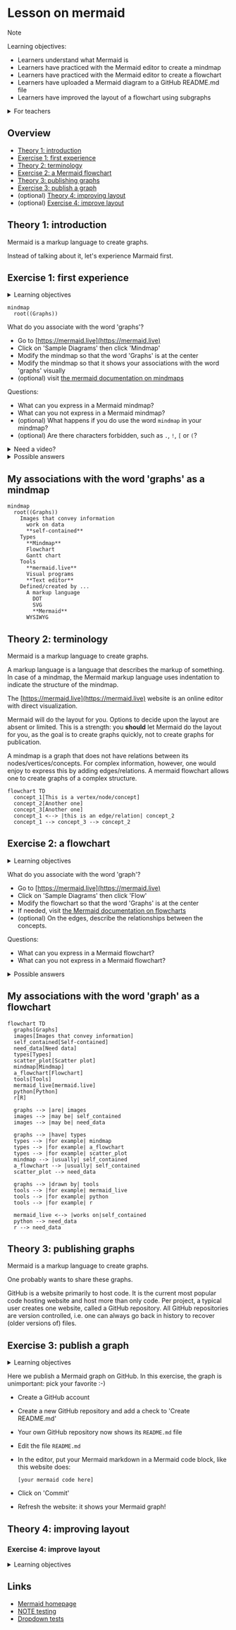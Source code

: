 # Lesson on mermaid

> [!NOTE]
>
> Learning objectives:
>
> - Learners understand what Mermaid is
> - Learners have practiced with the Mermaid editor to create a mindmap
> - Learners have practiced with the Mermaid editor to create a flowchart
> - Learners have uploaded a Mermaid diagram to a GitHub README.md file
> - Learners have improved the layout of a flowchart using subgraphs

<details>
<summary>For teachers</summary>
<br>

```mermaid
gantt
  title Lesson plan
  dateFormat X
  axisFormat %s
  section Lecturing
  This lesson : 0, 5
  What is Mermaid? : 5, 10
  Exercise procedure: 10, 15
  Feedback : 25, 30
  How to use on GitHub : 30, 40
  Exercise procedure: 40, 45
  Feedback : 60, 70
  Subdiagrams : 70, 75
  Feedback : 85, 90
  section Exercise
  Try mermaid.live: 15, 25
  Upload a mermaid diagram: 45,60
  Create a subdiagram: 75,85
```

Lesson plan:

- Who I am
- Cycle 1:
  - Prior knowledge:
    - What do you associate the word 'diagram' with?
    - What types of diagrams are there? Mention mindmap and flowchart
    - How to create diagrams?
    - How to publish diagrams?
    - What is a mindmap?
    - How to create a mindmap?
  - Present: go to <mermaid.live>, show mindmap, show syntax
  - Challenge: exercise 1
  - Feedback: 
    - ask 1 random learner to show mindmap, else show mine
    - ask drawback of mindmaps. Cannot link between nodes
- Cycle 2:
  - Prior knowledge:
    - What do you associate the word 'flowchart' with?
    - How to create a flowchart?
  - Present: 
    - what is mermaid?
    - why use mermaid?
    - go to <mermaid.live>, show flowchart, show syntax
  - Challenge: exercise 2
  - Feedback: ask 1 random learner to show mindmap

</details>

## Overview

- [Theory 1: introduction](#theory-1-introduction)
- [Exercise 1: first experience](#exercise-1-first-experience) 
- [Theory 2: terminology](#theory-2-terminology) 
- [Exercise 2: a Mermaid flowchart](#exercise-2-a-flowchart) 
- [Theory 3: publishing graphs](#theory-3-publishing-graphs)
- [Exercise 3: publish a graph](#exercise-3-publish-a-graph)
- (optional) [Theory 4: improving layout](#theory-4-improving-layout)
- (optional) [Exercise 4: improve layout](#exercise-4-improve-layout)

## Theory 1: introduction

Mermaid is a markup language to create graphs.

Instead of talking about it, let's experience Marmaid first.

## Exercise 1: first experience

<details>
<summary>Learning objectives</summary>
<br>

- Learners get a first impression of what Mermaid is
- Learners have practiced with the Mermaid editor
- Learners may have seen a technical error

</details>


```mermaid
mindmap
  root((Graphs))
```

What do you associate with the word 'graphs'?

- Go to [https://mermaid.live](https://mermaid.live) 
- Click on 'Sample Diagrams' then click 'Mindmap'
- Modify the mindmap so that the word 'Graphs' is at the center
- Modify the mindmap so that it shows your associations with the word 'graphs' visually
- (optional) visit [the mermaid documentation on mindmaps](https://mermaid.js.org/syntax/mindmap.html)

Questions:

- What can you express in a Mermaid mindmap?
- What can you not express in a Mermaid mindmap?
- (optional) What happens if you do use the word `mindmap` in your mindmap?
- (optional) Are there characters forbidden, such as `.`, `!`, `[` or `(`?

<details>
<summary>Need a video?</summary>
<br>

Here is a video of someone doing this exercise: [https://youtu.be/tObmaZp3fIg](https://youtu.be/tObmaZp3fIg)

</details>

<details>
<summary>Possible answers</summary>
<br>

> What can you express in a Mermaid mindmap?

A Mermaid mindmap allows one to create a tree-like structure
of vertices/nodes/concepts in an outwards way. 

> What can you not express in a Mermaid mindmap?

One cannot add links between concepts.
One cannot determine where the nodes will end up.

> (optional) What happens if you do use the word `mindmap` in your mindmap?

You will get an error, as `mindmap` is a word that Mermaid reserves for
indicating that a graph will be of the mindmap type.

> (optional) Are there characters forbidden, such as `.`, `!`, `[` or `(`?

You will get an error for `[` and `(`, as Mermaid uses these operators
for special markup.

</details>

## My associations with the word 'graphs' as a mindmap

```mermaid
mindmap
  root((Graphs))
    Images that convey information
      work on data
      **self-contained**
    Types
      **Mindmap**
      Flowchart
      Gantt chart
    Tools
      **mermaid.live**
      Visual programs
      **Text editor**
    Defined/created by ...
      A markup language
        DOT
        SVG
        **Mermaid**
      WYSIWYG
```

## Theory 2: terminology

Mermaid is a markup language to create graphs.

A markup language is a language that describes the markup of something.
In case of a mindmap, the Mermaid markup language uses indentation
to indicate the structure of the mindmap.

The [https://mermaid.live](https://mermaid.live) website is an online editor 
with direct visualization.

Mermaid will do the layout for you.
Options to decide upon the layout are absent or limited. 
This is a strength: you **should** let Mermaid do the layout for you,
as the goal is to create graphs quickly, not to create graphs for publication.

A mindmap is a graph that does not have relations between its 
nodes/vertices/concepts. 
For complex information, however, one would enjoy to express this
by adding edges/relations.
A mermaid flowchart allows one to create graphs of a complex structure.

```mermaid
flowchart TD
  concept_1[This is a vertex/node/concept]
  concept_2[Another one]  
  concept_3[Another one]  
  concept_1 <--> |this is an edge/relation| concept_2
  concept_1 --> concept_3 --> concept_2
```

## Exercise 2: a flowchart

<details>
<summary>Learning objectives</summary>
<br>

- Learners understand what Mermaid is
- Learners have practiced with the Mermaid editor

</details>

What do you associate with the word 'graph'?

- Go to [https://mermaid.live](https://mermaid.live) 
- Click on 'Sample Diagrams' then click 'Flow'
- Modify the flowchart so that the word 'Graphs' is at the center
- If needed, visit [the Mermaid documentation on flowcharts](https://mermaid.js.org/syntax/flowchart.html)
- (optional) On the edges, describe the relationships between the concepts.

Questions:

- What can you express in a Mermaid flowchart?
- What can you not express in a Mermaid flowchart?

<details>
<summary>Possible answers</summary>
<br>

> What can you express in a Mermaid flowchart?

A Mermaid flowchart allows one to create a complex structure
of vertices/nodes/concepts in any way

> What can you not express in a Mermaid flowchart?

One cannot determine where the nodes will end up.

</details>

## My associations with the word 'graph' as a flowchart

```mermaid
flowchart TD
  graphs[Graphs]
  images[Images that convey information]
  self_contained[Self-contained]
  need_data[Need data]
  types[Types]
  scatter_plot[Scatter plot]
  mindmap[Mindmap]
  a_flowchart[Flowchart]
  tools[Tools]
  mermaid_live[mermaid.live]
  python[Python]
  r[R]

  graphs --> |are| images
  images --> |may be| self_contained
  images --> |may be| need_data

  graphs --> |have| types
  types --> |for example| mindmap
  types --> |for example| a_flowchart    
  types --> |for example| scatter_plot
  mindmap --> |usually| self_contained
  a_flowchart --> |usually| self_contained
  scatter_plot --> need_data

  graphs --> |drawn by| tools
  tools --> |for example| mermaid_live
  tools --> |for example| python
  tools --> |for example| r

  mermaid_live <--> |works on|self_contained
  python --> need_data
  r --> need_data
```

## Theory 3: publishing graphs

Mermaid is a markup language to create graphs.

One probably wants to share these graphs.

GitHub is a website primarily to host code.
It is the current most popular code hosting website
and host more than only code.
Per project, a typical user creates one website, 
called a GitHub repository.
All GitHub repositories are version controlled,
i.e. one can always go back in history to recover
(older versions of) files.

## Exercise 3: publish a graph

<details>
<summary>Learning objectives</summary>
<br>

- Learners understand what Mermaid is
- Learners have practiced with the Mermaid editor
- Learners have uploaded a Mermaid diagram to a GitHub README.md file

</details>

Here we publish a Mermaid graph on GitHub.
In this exercise, the graph is unimportant: pick your favorite :-)

- Create a GitHub account
- Create a new GitHub repository and add a check to 'Create README.md'
- Your own GitHub repository now shows its `README.md` file
- Edit the file `README.md`
- In the editor, put your Mermaid markdown in a Mermaid code block, 
  like this website does:

    ```mermaid
    [your mermaid code here]
    ```
- Click on 'Commit'
- Refresh the website: it shows your Mermaid graph!

## Theory 4: improving layout

### Exercise 4: improve layout

<details>
<summary>Learning objectives</summary>
<br>

- Learners understand what Mermaid is
- Learners have practiced with the Mermaid editor
- Learners have uploaded a Mermaid diagram to a GitHub README.md file
- Learners have improved the layout of a flowchart using subgraphs

</details>

## Links

- [Mermaid homepage](https://mermaid.js.org/)
- [NOTE testing](https://github.com/sinsukehlab/NOTE-test/blob/main/NOTE.md)
- [Dropdown tests](https://gist.github.com/citrusui/07978f14b11adada364ff901e27c7f61)
